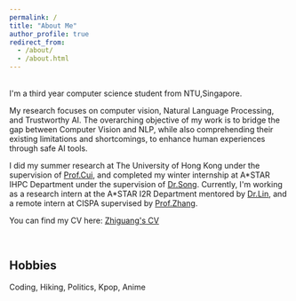 ```yaml
---
permalink: /
title: "About Me"
author_profile: true
redirect_from: 
  - /about/
  - /about.html
---
```

<br />
I'm a third year computer science student from NTU,Singapore. 

My research focuses on computer vision, Natural Language Processing, and Trustworthy AI. The overarching objective of my work is to bridge the gap between Computer Vision and NLP, while also comprehending their existing limitations and shortcomings, to enhance human experiences through safe AI tools.

I did my summer research at The University of Hong Kong under the supervision of [Prof.Cui](https://i.cs.hku.hk/~heming/), and completed my winter internship at A\*STAR IHPC Department under the supervision of [Dr.Song](https://sites.google.com/view/yutingsong/home). Currently, I'm working as a research intern at the A\*STAR I2R Department mentored by [Dr.Lin](https://thomaslin1990.github.io), and a remote intern at CISPA supervised by [Prof.Zhang](https://yangzhangalmo.github.io/).


You can find my CV here: [Zhiguang's CV](../assets/CV.pdf)


<br />

Hobbies
------


Coding, Hiking, Politics, Kpop, Anime
